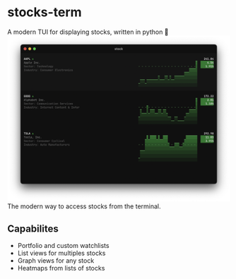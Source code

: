 # stocks-term
A modern TUI for displaying stocks, written in python 🐍
<img src="./readme/list-view-preview.png"></img>
The modern way to access stocks from the terminal.
## Capabilites
- Portfolio and custom watchlists
- List views for multiples stocks
- Graph views for any stock
- Heatmaps from lists of stocks
